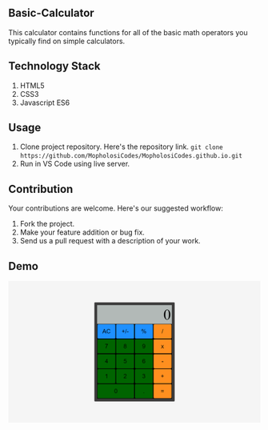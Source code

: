 ## Basic-Calculator
This calculator contains functions for all of the basic math operators you typically find on simple calculators.
## Technology Stack
1. HTML5
2. CSS3
3. Javascript ES6
## Usage
1. Clone project repository. Here's the repository link. `git clone https://github.com/MopholosiCodes/MopholosiCodes.github.io.git`
2. Run in VS Code using live server.
## Contribution
Your contributions are welcome. Here's our suggested workflow:
1. Fork the project.
2. Make your feature addition or bug fix.
3. Send us a pull request with a description of your work.
## Demo
<img src="./Demo-img.png" />
